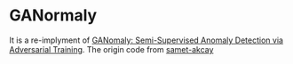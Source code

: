 # GANormaly



It is a re-implyment of [GANomaly: Semi-Supervised Anomaly Detection via Adversarial Training](https://arxiv.org/pdf/1805.06725.pdf). The origin code from [samet-akcay](https://github.com/samet-akcay/ganomaly)



